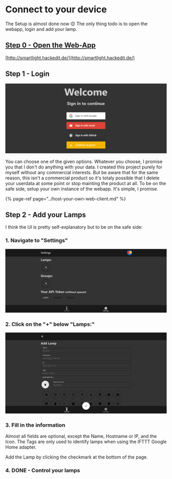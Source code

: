 # Connect to your device

The Setup is almost done now 😊 The only thing todo is to open the webapp, login and add your lamp.

## [Step 0 - Open the Web-App](http://smartlight.hackedit.de/)

[http://smartlight.hackedit.de/](http://smartlight.hackedit.de/)

## Step 1 - Login

![](../.gitbook/assets/image%20%284%29.png)

You can choose one of the given options. Whatever you choose, I promise you that I don't do anything with your data. I created this project purely for myself without any commercial interests. But be aware that for the same reason, this isn't a commercial product so it's totaly possible that I delete your userdata at some point or stop mainting the product at all. To be on the safe side, setup your own instance of the webapp. It's simple, I promise. 

{% page-ref page="../host-your-own-web-client.md" %}

## Step 2 - Add your Lamps

I think the UI is pretty self-explanatory but to be on the safe side:

### 1. Navigate to "Settings"

![/settings](../.gitbook/assets/screenshot-settings.png)

### 2. Click on the "+" below "Lamps:"

![/settings/add/lamp](../.gitbook/assets/screenshot-settings-add.png)

### 3. Fill in the information

Almost all fields are optional, except the Name, Hostname or IP, and the Icon. The Tags are only used to identify lamps when using the IFTTT Google Home adapter.

Add the Lamp by clicking the checkmark at the bottom of the page.

### 4. DONE - Control your lamps



